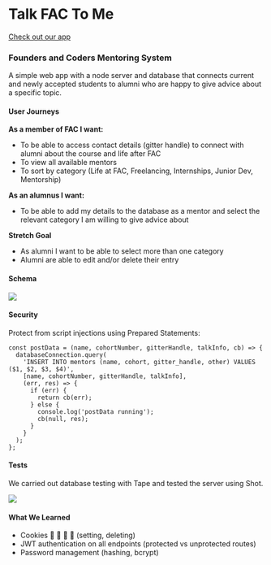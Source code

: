 # Talk FAC To Me

[Check out our app](https://talkfactome.herokuapp.com/)

### Founders and Coders Mentoring System

A simple web app with a node server and database that connects current and newly accepted students to alumni who are happy to give advice about a specific topic.

#### User Journeys
**As a member of FAC I want:**
- To be able to access contact details (gitter handle) to connect with alumni about the course and life after FAC
- To view all available mentors
- To sort by category (Life at FAC, Freelancing, Internships, Junior Dev, Mentorship)

**As an alumnus I want:**
- To be able to add my details to the database as a mentor and select the relevant category I am willing to give advice about

**Stretch Goal**
- As alumni I want to be able to select more than one category
- Alumni are able to edit and/or delete their entry

#### Schema

![](https://i.imgur.com/EaDQ7cS.png)


#### Security

Protect from script injections using Prepared Statements:
```
const postData = (name, cohortNumber, gitterHandle, talkInfo, cb) => {
  databaseConnection.query(
    'INSERT INTO mentors (name, cohort, gitter_handle, other) VALUES ($1, $2, $3, $4)',
    [name, cohortNumber, gitterHandle, talkInfo],
    (err, res) => {
      if (err) {
        return cb(err);
      } else {
        console.log('postData running');
        cb(null, res);
      }
    }
  );
};
```

#### Tests
We carried out database testing with Tape and tested the server using Shot.

![](https://i.imgur.com/9VqMPaG.jpg)

#### What We Learned
- Cookies :cookie: :cookie: :cookie: :cookie: (setting, deleting)
- JWT authentication on all endpoints (protected vs unprotected routes)
- Password management (hashing, bcrypt)
